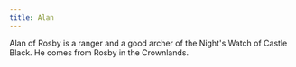 ```yaml
---
title: Alan
---
```


Alan of Rosby is a ranger and a good archer of the Night's Watch of Castle Black. He comes from Rosby in the Crownlands.


